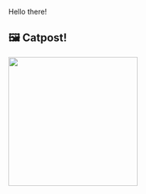 Hello there!



## 🖼️ Catpost!

<sub>
    <img src="https://cdn2.thecatapi.com/images/YV6WXOGNZ.jpg" height="256">
</sub>

